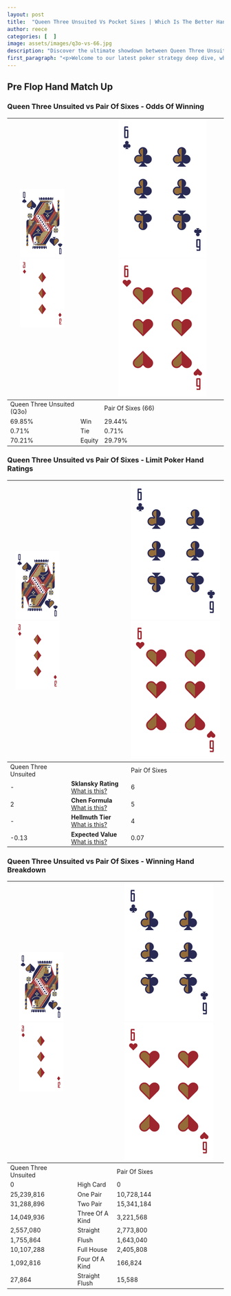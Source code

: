 ```yaml
---
layout: post
title:  "Queen Three Unsuited Vs Pocket Sixes | Which Is The Better Hand In Poker? A Complete Guide"
author: reece
categories: [  ]
image: assets/images/q3o-vs-66.jpg
description: "Discover the ultimate showdown between Queen Three Unsuited and Pair Of Sixes in poker! Uncover the odds, strategies, and scenarios where one hand triumphs over the other. Get ready to up your poker game with this thrilling analysis."
first_paragraph: "<p>Welcome to our latest poker strategy deep dive, where we're pitting two distinct hands against each other in a high-stakes showdown: Queen Three Unsuited vs Pair Of Sixes.</p><p>In the dynamic world of poker, every decision counts, and knowing which hand holds the upper hand is key to your success at the table.</p><p>In this article, we'll dissect these two hands, explore the scenarios where one dominates the other, and equip you with the knowledge to make strategic choices that can tip the odds in your favor.</p><p>Get ready to unravel the intriguing dynamics of these poker hands and elevate your game to new heights.</p>"
---
```




[comment]: # (sp0)

## Pre Flop Hand Match Up

<div class="table hand-ratings" markdown="1"> 



### Queen Three Unsuited vs Pair Of Sixes - Odds Of Winning


    
| ![image info](assets/images/hand1/Q.png) ![image info](assets/images/hand1/3o.png) |  | ![image info](assets/images/hand2/6.png) ![image info](assets/images/hand2/6o.png) |
| -------- | -------- | -------- |
| Queen Three Unsuited (Q3o) |  | Pair Of Sixes (66) |
| 69.85% | Win | 29.44% |
| 0.71% | Tie | 0.71% |
| 70.21% | Equity | 29.79% |




[comment]: # (sp1)



### Queen Three Unsuited vs Pair Of Sixes - Limit Poker Hand Ratings


    
| ![image info](assets/images/hand1/Q.png) ![image info](assets/images/hand1/3o.png) |  | ![image info](assets/images/hand2/6.png) ![image info](assets/images/hand2/6o.png) |
| -------- | -------- | -------- |
| Queen Three Unsuited |  | Pair Of Sixes |
| - | **Sklansky Rating** [What is this?](/sklansky-rating-explained) | 6 |
| 2 | **Chen Formula** [What is this?](/chen-formula-explained) | 5 |
| - | **Hellmuth Tier** [What is this?](/Hellmuth-tier-explained) | 4 |
| -0.13 | **Expected Value** [What is this?](/expected-value-explained) | 0.07 |




[comment]: # (sp2)



### Queen Three Unsuited vs Pair Of Sixes - Winning Hand Breakdown


    
| ![image info](assets/images/hand1/Q.png) ![image info](assets/images/hand1/3o.png) |  | ![image info](assets/images/hand2/6.png) ![image info](assets/images/hand2/6o.png) |
| -------- | -------- | -------- |
| Queen Three Unsuited |  | Pair Of Sixes |
| 0 | High Card | 0 |
| 25,239,816 | One Pair | 10,728,144 |
| 31,288,896 | Two Pair | 15,341,184 |
| 14,049,936 | Three Of A Kind | 3,221,568 |
| 2,557,080 | Straight | 2,773,800 |
| 1,755,864 | Flush | 1,643,040 |
| 10,107,288 | Full House | 2,405,808 |
| 1,092,816 | Four Of A Kind | 166,824 |
| 27,864 | Straight Flush | 15,588 |




[comment]: # (sp3)



</div>

[comment]: # (sp4)



[comment]: # (sp5)

